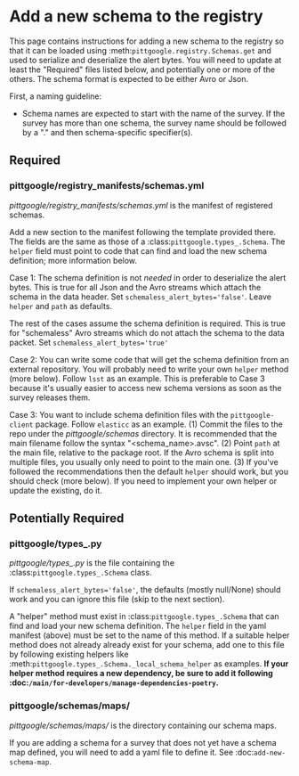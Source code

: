 # Add a new schema to the registry

This page contains instructions for adding a new schema to the registry so that it can be loaded
using :meth:`pittgoogle.registry.Schemas.get` and used to serialize and deserialize the alert bytes.
You will need to update at least the "Required" files listed below, and potentially one or more of the
others. The schema format is expected to be either Avro or Json.

First, a naming guideline:

- Schema names are expected to start with the name of the survey. If the survey has more than one schema,
  the survey name should be followed by a "." and then schema-specific specifier(s).

## Required

### pittgoogle/registry_manifests/schemas.yml

*pittgoogle/registry_manifests/schemas.yml* is the manifest of registered schemas.

Add a new section to the manifest following the template provided there. The fields are the same as
those of a :class:`pittgoogle.types_.Schema`. The ``helper`` field must point to code that can find and load
the new schema definition; more information below.

Case 1: The schema definition is not *needed* in order to deserialize the alert bytes. This is true for
all Json and the Avro streams which attach the schema in the data header. Set ``schemaless_alert_bytes='false'``. Leave ``helper`` and ``path`` as defaults.

The rest of the cases assume the schema definition is required. This is true for "schemaless" Avro streams
which do not attach the schema to the data packet. Set ``schemaless_alert_bytes='true'``

Case 2: You can write some code that will get the schema definition from an external repository. You will
probably need to write your own ``helper`` method (more below). Follow ``lsst`` as an example. This is
preferable to Case 3 because it's usually easier to access new schema versions as soon as the survey
releases them.

Case 3: You want to include schema definition files with the ``pittgoogle-client`` package. Follow
``elasticc`` as an example. (1) Commit the files to the repo under the *pittgoogle/schemas* directory. It
is recommended that the main filename follow the syntax "<schema_name>.avsc". (2) Point ``path``
at the main file, relative to the package root. If the Avro schema is split into multiple files, you
usually only need to point to the main one. (3) If you've followed the recommendations then the default
``helper`` should work, but you should check (more below). If you need to implement your own helper
or update the existing, do it.

## Potentially Required

### pittgoogle/types_.py

*pittgoogle/types_.py* is the file containing the :class:`pittgoogle.types_.Schema` class.

If ``schemaless_alert_bytes='false'``, the defaults (mostly null/None) should work and you can ignore
this file (skip to the next section).

A "helper" method must exist in :class:`pittgoogle.types_.Schema` that can find and load your new schema
definition. The ``helper`` field in the yaml manifest (above) must be set to the name of this method. If a
suitable helper method does not already already exist for your schema, add one to this file by following
existing helpers like :meth:`pittgoogle.types_.Schema._local_schema_helper` as examples. **If your helper
method requires a new dependency, be sure to add it following
:doc:`/main/for-developers/manage-dependencies-poetry`.**

### pittgoogle/schemas/maps/

*pittgoogle/schemas/maps/* is the directory containing our schema maps.

If you are adding a schema for a survey that does not yet have a schema map defined, you will need to add
a yaml file to define it. See :doc:`add-new-schema-map`.
